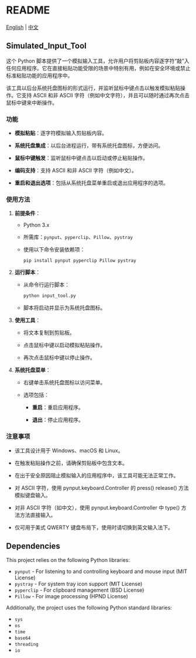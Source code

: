 # README

[English](./README.md) | [中文](./README.zh_cn.md)

## Simulated_Input_Tool

这个 Python 脚本提供了一个模拟输入工具，允许用户将剪贴板内容逐字符“敲”入任何应用程序。它在直接粘贴功能受限的场景中特别有用，例如在安全环境或禁止标准粘贴功能的应用程序中。

该工具以后台系统托盘图标的形式运行，并监听鼠标中键点击以触发模拟粘贴操作。它支持 ASCII 和非 ASCII 字符（例如中文字符），并且可以随时通过再次点击鼠标中键来中断操作。

### 功能

- **模拟粘贴**：逐字符模拟输入剪贴板内容。

- **系统托盘集成**：以后台进程运行，带有系统托盘图标，方便访问。

- **鼠标中键触发**：监听鼠标中键点击以启动或停止粘贴操作。

- **编码支持**：支持 ASCII 和非 ASCII 字符（例如中文）。

- **重启和退出选项**：包括从系统托盘菜单重启或退出应用程序的选项。

### 使用方法

1. **前提条件**：
   
   - Python 3.x
   
   - 所需库：`pynput`、`pyperclip`、`Pillow`、`pystray`
   
   - 使用以下命令安装依赖项：
     
     ```bas
     pip install pynput pyperclip Pillow pystray
     ```

2. **运行脚本**：
   
   - 从命令行运行脚本：
     
     ```bash
     python input_tool.py
     ```
   
   - 脚本将启动并显示为系统托盘图标。

3. **使用工具**：
   
   - 将文本复制到剪贴板。
   
   - 点击鼠标中键以启动模拟粘贴操作。
   
   - 再次点击鼠标中键以停止操作。

4. **系统托盘菜单**：
   
   - 右键单击系统托盘图标以访问菜单。
   
   - 选项包括：
     
     - **重启**：重启应用程序。
     
     - **退出**：停止应用程序。

### 注意事项

- 该工具设计用于 Windows、macOS 和 Linux。

- 在触发粘贴操作之前，请确保剪贴板中包含文本。

- 在出于安全原因阻止模拟输入的应用程序中，该工具可能无法正常工作。

- 对 ASCII 字符，使用 pynput.keyboard.Controller 的 press() release() 方法模拟键盘输入。

- 对非 ASCII 字符（如中文），使用 pynput.keyboard.Controller 中 type() 方法方法直接输入。

- 仅可用于美式 QWERTY 键盘布局下，使用时请切换到英文输入法下。


## Dependencies

This project relies on the following Python libraries:

- `pynput` - For listening to and controlling keyboard and mouse input (MIT License)  
- `pystray` - For system tray icon support (MIT License)  
- `pyperclip` - For clipboard management (BSD License)  
- `Pillow` - For image processing (HPND License)  

Additionally, the project uses the following Python standard libraries:  

- `sys`  
- `os`  
- `time`  
- `base64`  
- `threading`  
- `io`  
